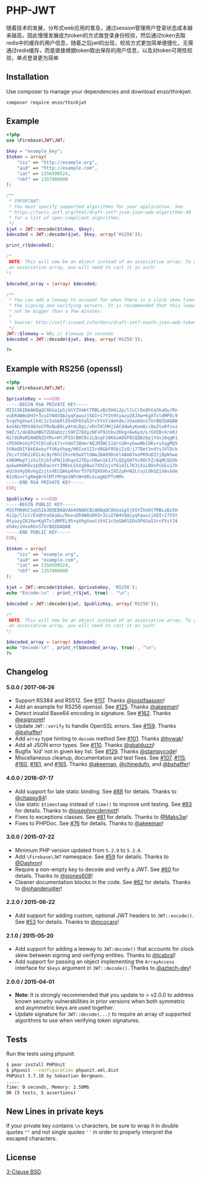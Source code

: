 
PHP-JWT
=======
随着技术的发展，分布式web应用的普及，通过session管理用户登录状态成本越来越高，因此慢慢发展成为token的方式做登录身份校验，然后通过token去取redis中的缓存的用户信息，随着之后jwt的出现，校验方式更加简单便捷化，无需通过redis缓存，而是直接根据token取出保存的用户信息，以及对token可用性校验，单点登录更为简单

Installation
------------

Use composer to manage your dependencies and download enzo/thinkjwt:

```bash
composer require enzo/thinkjwt
```

Example
-------
```php
<?php
use \Firebase\JWT\JWT;

$key = "example_key";
$token = array(
    "iss" => "http://example.org",
    "aud" => "http://example.com",
    "iat" => 1356999524,
    "nbf" => 1357000000
);

/**
 * IMPORTANT:
 * You must specify supported algorithms for your application. See
 * https://tools.ietf.org/html/draft-ietf-jose-json-web-algorithms-40
 * for a list of spec-compliant algorithms.
 */
$jwt = JWT::encode($token, $key);
$decoded = JWT::decode($jwt, $key, array('HS256'));

print_r($decoded);

/*
 NOTE: This will now be an object instead of an associative array. To get
 an associative array, you will need to cast it as such:
*/

$decoded_array = (array) $decoded;

/**
 * You can add a leeway to account for when there is a clock skew times between
 * the signing and verifying servers. It is recommended that this leeway should
 * not be bigger than a few minutes.
 *
 * Source: http://self-issued.info/docs/draft-ietf-oauth-json-web-token.html#nbfDef
 */
JWT::$leeway = 60; // $leeway in seconds
$decoded = JWT::decode($jwt, $key, array('HS256'));

?>
```
Example with RS256 (openssl)
----------------------------
```php
<?php
use \Firebase\JWT\JWT;

$privateKey = <<<EOD
-----BEGIN RSA PRIVATE KEY-----
MIICXAIBAAKBgQC8kGa1pSjbSYZVebtTRBLxBz5H4i2p/llLCrEeQhta5kaQu/Rn
vuER4W8oDH3+3iuIYW4VQAzyqFpwuzjkDI+17t5t0tyazyZ8JXw+KgXTxldMPEL9
5+qVhgXvwtihXC1c5oGbRlEDvDF6Sa53rcFVsYJ4ehde/zUxo6UvS7UrBQIDAQAB
AoGAb/MXV46XxCFRxNuB8LyAtmLDgi/xRnTAlMHjSACddwkyKem8//8eZtw9fzxz
bWZ/1/doQOuHBGYZU8aDzzj59FZ78dyzNFoF91hbvZKkg+6wGyd/LrGVEB+Xre0J
Nil0GReM2AHDNZUYRv+HYJPIOrB0CRczLQsgFJ8K6aAD6F0CQQDzbpjYdx10qgK1
cP59UHiHjPZYC0loEsk7s+hUmT3QHerAQJMZWC11Qrn2N+ybwwNblDKv+s5qgMQ5
5tNoQ9IfAkEAxkyffU6ythpg/H0Ixe1I2rd0GbF05biIzO/i77Det3n4YsJVlDck
ZkcvY3SK2iRIL4c9yY6hlIhs+K9wXTtGWwJBAO9Dskl48mO7woPR9uD22jDpNSwe
k90OMepTjzSvlhjbfuPN1IdhqvSJTDychRwn1kIJ7LQZgQ8fVz9OCFZ/6qMCQGOb
qaGwHmUK6xzpUbbacnYrIM6nLSkXgOAwv7XXCojvY614ILTK3iXiLBOxPu5Eu13k
eUz9sHyD6vkgZzjtxXECQAkp4Xerf5TGfQXGXhxIX52yH+N2LtujCdkQZjXAsGdm
B2zNzvrlgRmgBrklMTrMYgm1NPcW+bRLGcwgW2PTvNM=
-----END RSA PRIVATE KEY-----
EOD;

$publicKey = <<<EOD
-----BEGIN PUBLIC KEY-----
MIGfMA0GCSqGSIb3DQEBAQUAA4GNADCBiQKBgQC8kGa1pSjbSYZVebtTRBLxBz5H
4i2p/llLCrEeQhta5kaQu/RnvuER4W8oDH3+3iuIYW4VQAzyqFpwuzjkDI+17t5t
0tyazyZ8JXw+KgXTxldMPEL95+qVhgXvwtihXC1c5oGbRlEDvDF6Sa53rcFVsYJ4
ehde/zUxo6UvS7UrBQIDAQAB
-----END PUBLIC KEY-----
EOD;

$token = array(
    "iss" => "example.org",
    "aud" => "example.com",
    "iat" => 1356999524,
    "nbf" => 1357000000
);

$jwt = JWT::encode($token, $privateKey, 'RS256');
echo "Encode:\n" . print_r($jwt, true) . "\n";

$decoded = JWT::decode($jwt, $publicKey, array('RS256'));

/*
 NOTE: This will now be an object instead of an associative array. To get
 an associative array, you will need to cast it as such:
*/

$decoded_array = (array) $decoded;
echo "Decode:\n" . print_r($decoded_array, true) . "\n";
?>
```

Changelog
---------

#### 5.0.0 / 2017-06-26
- Support RS384 and RS512.
  See [#117](https://github.com/firebase/php-jwt/pull/117). Thanks [@joostfaassen](https://github.com/joostfaassen)!
- Add an example for RS256 openssl.
  See [#125](https://github.com/firebase/php-jwt/pull/125). Thanks [@akeeman](https://github.com/akeeman)!
- Detect invalid Base64 encoding in signature.
  See [#162](https://github.com/firebase/php-jwt/pull/162). Thanks [@psignoret](https://github.com/psignoret)!
- Update `JWT::verify` to handle OpenSSL errors.
  See [#159](https://github.com/firebase/php-jwt/pull/159). Thanks [@bshaffer](https://github.com/bshaffer)!
- Add `array` type hinting to `decode` method
  See [#101](https://github.com/firebase/php-jwt/pull/101). Thanks [@hywak](https://github.com/hywak)!
- Add all JSON error types.
  See [#110](https://github.com/firebase/php-jwt/pull/110). Thanks [@gbalduzzi](https://github.com/gbalduzzi)!
- Bugfix 'kid' not in given key list.
  See [#129](https://github.com/firebase/php-jwt/pull/129). Thanks [@stampycode](https://github.com/stampycode)!
- Miscellaneous cleanup, documentation and test fixes.
  See [#107](https://github.com/firebase/php-jwt/pull/107), [#115](https://github.com/firebase/php-jwt/pull/115),
  [#160](https://github.com/firebase/php-jwt/pull/160), [#161](https://github.com/firebase/php-jwt/pull/161), and
  [#165](https://github.com/firebase/php-jwt/pull/165). Thanks [@akeeman](https://github.com/akeeman),
  [@chinedufn](https://github.com/chinedufn), and [@bshaffer](https://github.com/bshaffer)!

#### 4.0.0 / 2016-07-17
- Add support for late static binding. See [#88](https://github.com/firebase/php-jwt/pull/88) for details. Thanks to [@chappy84](https://github.com/chappy84)!
- Use static `$timestamp` instead of `time()` to improve unit testing. See [#93](https://github.com/firebase/php-jwt/pull/93) for details. Thanks to [@josephmcdermott](https://github.com/josephmcdermott)!
- Fixes to exceptions classes. See [#81](https://github.com/firebase/php-jwt/pull/81) for details. Thanks to [@Maks3w](https://github.com/Maks3w)!
- Fixes to PHPDoc. See [#76](https://github.com/firebase/php-jwt/pull/76) for details. Thanks to [@akeeman](https://github.com/akeeman)!

#### 3.0.0 / 2015-07-22
- Minimum PHP version updated from `5.2.0` to `5.3.0`.
- Add `\Firebase\JWT` namespace. See
[#59](https://github.com/firebase/php-jwt/pull/59) for details. Thanks to
[@Dashron](https://github.com/Dashron)!
- Require a non-empty key to decode and verify a JWT. See
[#60](https://github.com/firebase/php-jwt/pull/60) for details. Thanks to
[@sjones608](https://github.com/sjones608)!
- Cleaner documentation blocks in the code. See
[#62](https://github.com/firebase/php-jwt/pull/62) for details. Thanks to
[@johanderuijter](https://github.com/johanderuijter)!

#### 2.2.0 / 2015-06-22
- Add support for adding custom, optional JWT headers to `JWT::encode()`. See
[#53](https://github.com/firebase/php-jwt/pull/53/files) for details. Thanks to
[@mcocaro](https://github.com/mcocaro)!

#### 2.1.0 / 2015-05-20
- Add support for adding a leeway to `JWT:decode()` that accounts for clock skew
between signing and verifying entities. Thanks to [@lcabral](https://github.com/lcabral)!
- Add support for passing an object implementing the `ArrayAccess` interface for
`$keys` argument in `JWT::decode()`. Thanks to [@aztech-dev](https://github.com/aztech-dev)!

#### 2.0.0 / 2015-04-01
- **Note**: It is strongly recommended that you update to > v2.0.0 to address
  known security vulnerabilities in prior versions when both symmetric and
  asymmetric keys are used together.
- Update signature for `JWT::decode(...)` to require an array of supported
  algorithms to use when verifying token signatures.


Tests
-----
Run the tests using phpunit:

```bash
$ pear install PHPUnit
$ phpunit --configuration phpunit.xml.dist
PHPUnit 3.7.10 by Sebastian Bergmann.
.....
Time: 0 seconds, Memory: 2.50Mb
OK (5 tests, 5 assertions)
```

New Lines in private keys
-----

If your private key contains `\n` characters, be sure to wrap it in double quotes `""`
and not single quotes `''` in order to properly interpret the escaped characters.

License
-------
[3-Clause BSD](http://opensource.org/licenses/BSD-3-Clause).
